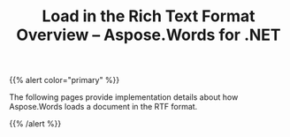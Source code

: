 ﻿---
title: Load in the Rich Text Format Overview – Aspose.Words for .NET
articleTitle: Load in the Rich Text Format Overview
linktitle: Load in the Rich Text Format Overview
description: "Import RTF document using various load options in C#."
type: docs
weight: 70
url: /net/load-in-the-rich-text-format-overview/
---

{{% alert color="primary" %}}

The following pages provide implementation details about how Aspose.Words loads a document in the RTF format.

{{% /alert %}}
